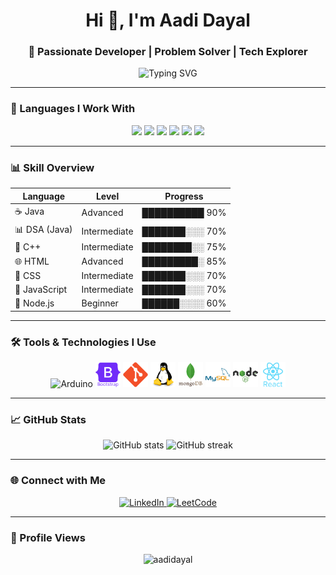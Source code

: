 <h1 align="center">Hi 👋, I'm Aadi Dayal</h1>
<h3 align="center">🚀 Passionate Developer | Problem Solver | Tech Explorer</h3>

<p align="center">
  <img src="https://readme-typing-svg.herokuapp.com?font=Ubuntu&size=22&pause=1000&center=true&vCenter=true&width=435&lines=Actively+solving+LeetCode+challenges;Building+real-world+solutions;Always+eager+to+learn+and+grow!" alt="Typing SVG" />
</p>

---

### 🚀 Languages I Work With

<p align="center">
  <img src="https://img.shields.io/badge/☕ Java-Advanced-orange?style=for-the-badge&logo=java&logoColor=white" />
  <img src="https://img.shields.io/badge/🧠 C++-Intermediate-blue?style=for-the-badge&logo=c%2B%2B&logoColor=white" />
  <img src="https://img.shields.io/badge/🌐 HTML-Advanced-red?style=for-the-badge&logo=html5&logoColor=white" />
  <img src="https://img.shields.io/badge/🎨 CSS-Intermediate-blue?style=for-the-badge&logo=css3&logoColor=white" />
  <img src="https://img.shields.io/badge/📜 JavaScript-Intermediate-yellow?style=for-the-badge&logo=javascript&logoColor=black" />
  <img src="https://img.shields.io/badge/🌱 Node.js-Beginner-green?style=for-the-badge&logo=nodedotjs&logoColor=white" />
</p>

---

### 📊 Skill Overview

| Language      | Level        | Progress       |
| ------------- | ------------ | -------------- |
| ☕ Java        | Advanced     | ██████████ 90% |
| 📊 DSA (Java) | Intermediate | ███████░░░ 70% |
| 🧠 C++        | Intermediate | ████████░░ 75% |
| 🌐 HTML       | Advanced     | █████████░ 85% |
| 🎨 CSS        | Intermediate | ███████░░░ 70% |
| 📜 JavaScript | Intermediate | ███████░░░ 70% |
| 🌱 Node.js    | Beginner     | ██████░░░░ 60% |

---

### 🛠️ Tools & Technologies I Use

<p align="center">
  <img src="https://cdn.worldvectorlogo.com/logos/arduino-1.svg" alt="Arduino" width="40" height="40"/>
  <img src="https://raw.githubusercontent.com/devicons/devicon/master/icons/bootstrap/bootstrap-plain-wordmark.svg" alt="Bootstrap" width="40" height="40"/>
  <img src="https://raw.githubusercontent.com/devicons/devicon/master/icons/git/git-original.svg" alt="Git" width="40" height="40"/>
  <img src="https://raw.githubusercontent.com/devicons/devicon/master/icons/linux/linux-original.svg" alt="Linux" width="40" height="40"/>
  <img src="https://raw.githubusercontent.com/devicons/devicon/master/icons/mongodb/mongodb-original-wordmark.svg" alt="MongoDB" width="40" height="40"/>
  <img src="https://raw.githubusercontent.com/devicons/devicon/master/icons/mysql/mysql-original-wordmark.svg" alt="MySQL" width="40" height="40"/>
  <img src="https://raw.githubusercontent.com/devicons/devicon/master/icons/nodejs/nodejs-original-wordmark.svg" alt="Node.js" width="40" height="40"/>
  <img src="https://raw.githubusercontent.com/devicons/devicon/master/icons/react/react-original-wordmark.svg" alt="React" width="40" height="40"/>
</p>

---

### 📈 GitHub Stats

<p align="center">
  <img src="https://github-readme-stats.vercel.app/api?username=aadidayal&show_icons=true&theme=radical" alt="GitHub stats" />
  <img src="https://github-readme-streak-stats.herokuapp.com/?user=aadidayal&theme=radical" alt="GitHub streak" />
</p>

---

### 🌐 Connect with Me

<p align="center">
  <a href="https://www.linkedin.com/in/aadi-dayal-86733831a/" target="_blank">
    <img src="https://img.shields.io/badge/LinkedIn-blue?style=for-the-badge&logo=linkedin" alt="LinkedIn"/>
  </a>
  <a href="https://leetcode.com/u/Aadi_Dayal08/" target="_blank">
    <img src="https://img.shields.io/badge/LeetCode-FFA116?style=for-the-badge&logo=leetcode&logoColor=black" alt="LeetCode"/>
  </a>
</p>

---

### 👀 Profile Views

<p align="center">
  <img src="https://komarev.com/ghpvc/?username=aadidayal&label=Profile%20views&color=0e75b6&style=flat" alt="aadidayal" />
</p>
